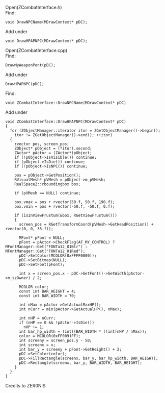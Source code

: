 Open(ZCombatInterface.h) <br>
Find: <br>

    void DrawNPCName(MDrawContext* pDC);

Add under

    void DrawHPAPNPC(MDrawContext* pDC);

Open(ZCombatInterface.cpp) <br>
Find: <br>

    DrawMyWeaponPont(pDC);

Add under

    DrawHPAPNPC(pDC);

Find: <br>

    void ZCombatInterface::DrawNPCName(MDrawContext* pDC)

Add under <br>

    void ZCombatInterface::DrawHPAPNPC(MDrawContext* pDC)
    {
      for (ZObjectManager::iterator itor = ZGetObjectManager()->begin();
        itor != ZGetObjectManager()->end(); ++itor)
      {
        rvector pos, screen_pos;
        ZObject* pObject = (*itor).second;
        ZActor* pActor = (ZActor*)pObject;
        if (!pObject->IsVisible()) continue;
        if (pObject->IsDie()) continue;
        if (!pObject->IsNPC()) continue;

        pos = pObject->GetPosition();
        RVisualMesh* pVMesh = pObject->m_pVMesh;
        RealSpace2::rboundingbox box;

        if (pVMesh == NULL) continue;

        box.vmax = pos + rvector(50.f, 50.f, 190.f);
        box.vmin = pos + rvector(-50.f, -50.f, 0.f);

        if (isInViewFrustum(&box, RGetViewFrustum()))
        {
          screen_pos = RGetTransformCoord(pVMesh->GetHeadPosition() + rvector(0, 0, 35.f));

          MFont* pFont = NULL;
          pFont = pActor->CheckFlag(AF_MY_CONTROL) ? MFontManager::Get("FONTa12_O1Blr") : MFontManager::Get("FONTa12_O1Red");
          pDC->SetColor(MCOLOR(0xFFFF0000));
          pDC->SetBitmap(NULL);
          pDC->SetFont(pFont);

          int x = screen_pos.x - pDC->GetFont()->GetWidth(pActor->m_szOwner) / 2;

          MCOLOR color;
          const int BAR_HEIGHT = 4;
          const int BAR_WIDTH = 70;

          int nMax = pActor->GetActualMaxHP();
          int nCurr = min(pActor->GetActualHP(), nMax);

          int nHP = nCurr;
          if (nHP == 0 && !pActor->IsDie())
            nHP += 1;
          int bar_hp_width = (int)(BAR_WIDTH * ((int)nHP / nMax));
          color = MCOLOR(0xFF0091FF);
          int screeny = screen_pos.y - 50;
          int screenx = x;
          int bar_y = screeny + pFont->GetHeight() + 2;
          pDC->SetColor(color);
          pDC->FillRectangle(screenx, bar_y, bar_hp_width, BAR_HEIGHT);
          pDC->Rectangle(screenx, bar_y, BAR_WIDTH, BAR_HEIGHT);
        }
      }
    }



Credits to ZER0NIS
